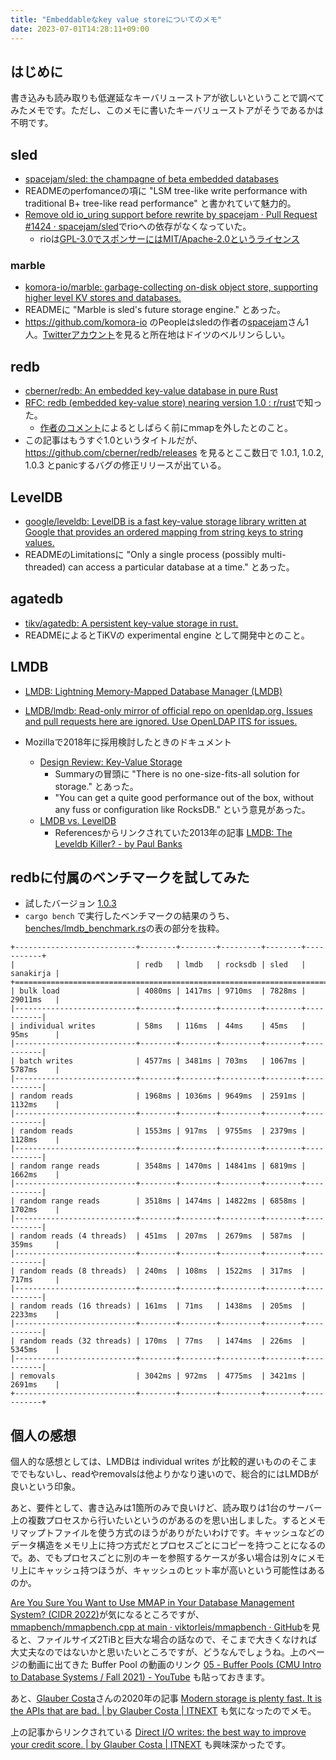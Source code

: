 ```yaml
---
title: "Embeddableなkey value storeについてのメモ"
date: 2023-07-01T14:28:11+09:00
---
```


## はじめに

書き込みも読み取りも低遅延なキーバリューストアが欲しいということで調べてみたメモです。ただし、このメモに書いたキーバリューストアがそうであるかは不明です。

## sled

* [spacejam/sled: the champagne of beta embedded databases](https://github.com/spacejam/sled)
* READMEのperfomanceの項に "LSM tree-like write performance with traditional B+ tree-like read performance" と書かれていて魅力的。
* [Remove old io_uring support before rewrite by spacejam · Pull Request #1424 · spacejam/sled](https://github.com/spacejam/sled/pull/1424)でrioへの依存がなくなっていた。
   * rioは[GPL-3.0でスポンサーにはMIT/Apache-2.0というライセンス](https://github.com/spacejam/rio/blob/319f7fb04014aa88540c3539bd97d5a0006a1eb9/Cargo.toml#L6)

### marble

* [komora-io/marble: garbage-collecting on-disk object store, supporting higher level KV stores and databases.](https://github.com/komora-io/marble)
* READMEに "Marble is sled's future storage engine." とあった。
* https://github.com/komora-io のPeopleはsledの作者の[spacejam](https://github.com/spacejam)さん1人。[Twitterアカウント](https://twitter.com/komora_io)を見ると所在地はドイツのベルリンらしい。

## redb

* [cberner/redb: An embedded key-value database in pure Rust](https://github.com/cberner/redb)
* [RFC: redb (embedded key-value store) nearing version 1.0 : r/rust](https://www.reddit.com/r/rust/comments/13dtd2y/rfc_redb_embedded_keyvalue_store_nearing_version/)で知った。
    * [作者のコメント](https://www.reddit.com/r/rust/comments/13dtd2y/comment/jjm4xfs/?utm_source=share&utm_medium=web3x&utm_name=web3xcss&utm_term=1&utm_content=share_button)によるとしばらく前にmmapを外したとのこと。
* この記事はもうすぐ1.0というタイトルだが、 https://github.com/cberner/redb/releases を見るとここ数日で 1.0.1, 1.0.2, 1.0.3 とpanicするバグの修正リリースが出ている。

## LevelDB

* [google/leveldb: LevelDB is a fast key-value storage library written at Google that provides an ordered mapping from string keys to string values.](https://github.com/google/leveldb)
* READMEのLimitationsに "Only a single process (possibly multi-threaded) can access a particular database at a time." とあった。

## agatedb

* [tikv/agatedb: A persistent key-value storage in rust.](https://github.com/tikv/agatedb)
* READMEによるとTiKVの experimental engine として開発中とのこと。

## LMDB

* [LMDB: Lightning Memory-Mapped Database Manager (LMDB)](http://www.lmdb.tech/doc/)
* [LMDB/lmdb: Read-only mirror of official repo on openldap.org. Issues and pull requests here are ignored. Use OpenLDAP ITS for issues.](https://github.com/LMDB/lmdb)

* Mozillaで2018年に採用検討したときのドキュメント
    * [Design Review: Key-Value Storage](https://mozilla.github.io/firefox-browser-architecture/text/0015-rkv.html)
        * Summaryの冒頭に "There is no one-size-fits-all solution for storage." とあった。
        * "You can get a quite good performance out of the box, without any fuss or configuration like RocksDB." という意見があった。
    * [LMDB vs. LevelDB](https://mozilla.github.io/firefox-browser-architecture/text/0017-lmdb-vs-leveldb.html)
        * Referencesからリンクされていた2013年の記事 [LMDB: The Leveldb Killer? - by Paul Banks](https://banksco.de/p/lmdb-the-leveldb-killer.html)

## redbに付属のベンチマークを試してみた

* 試したバージョン [1.0.3](https://github.com/cberner/redb/tree/v1.0.3)
* `cargo bench` で実行したベンチマークの結果のうち、[benches/lmdb_benchmark.rs](https://github.com/cberner/redb/blob/v1.0.3/benches/lmdb_benchmark.rs)の表の部分を抜粋。

```
+---------------------------+--------+--------+---------+--------+-----------+
|                           | redb   | lmdb   | rocksdb | sled   | sanakirja |
+============================================================================+
| bulk load                 | 4080ms | 1417ms | 9710ms  | 7828ms | 29011ms   |              
|---------------------------+--------+--------+---------+--------+-----------|               
| individual writes         | 58ms   | 116ms  | 44ms    | 45ms   | 95ms      |               
|---------------------------+--------+--------+---------+--------+-----------|               
| batch writes              | 4577ms | 3481ms | 703ms   | 1067ms | 5787ms    |               
|---------------------------+--------+--------+---------+--------+-----------|               
| random reads              | 1968ms | 1036ms | 9649ms  | 2591ms | 1132ms    |
|---------------------------+--------+--------+---------+--------+-----------|
| random reads              | 1553ms | 917ms  | 9755ms  | 2379ms | 1128ms    |
|---------------------------+--------+--------+---------+--------+-----------|
| random range reads        | 3548ms | 1470ms | 14841ms | 6819ms | 1662ms    |    
|---------------------------+--------+--------+---------+--------+-----------|     
| random range reads        | 3518ms | 1474ms | 14822ms | 6858ms | 1702ms    |               
|---------------------------+--------+--------+---------+--------+-----------|               
| random reads (4 threads)  | 451ms  | 207ms  | 2679ms  | 587ms  | 359ms     |               
|---------------------------+--------+--------+---------+--------+-----------|               
| random reads (8 threads)  | 240ms  | 108ms  | 1522ms  | 317ms  | 717ms     |               
|---------------------------+--------+--------+---------+--------+-----------|               
| random reads (16 threads) | 161ms  | 71ms   | 1438ms  | 205ms  | 2233ms    |
|---------------------------+--------+--------+---------+--------+-----------|
| random reads (32 threads) | 170ms  | 77ms   | 1474ms  | 226ms  | 5345ms    |
|---------------------------+--------+--------+---------+--------+-----------|
| removals                  | 3042ms | 972ms  | 4775ms  | 3421ms | 2691ms    |
+---------------------------+--------+--------+---------+--------+-----------+
```

## 個人の感想

個人的な感想としては、LMDBは individual writes が比較的遅いもののそこまででもないし、readやremovalsは他よりかなり速いので、総合的にはLMDBが良いという印象。

あと、要件として、書き込みは1箇所のみで良いけど、読み取りは1台のサーバー上の複数プロセスから行いたいというのがあるのを思い出しました。するとメモリマップトファイルを使う方式のほうがありがたいわけです。キャッシュなどのデータ構造をメモリ上に持つ方式だとプロセスごとにコピーを持つことになるので。あ、でもプロセスごとに別のキーを参照するケースが多い場合は別々にメモリ上にキャッシュ持つほうが、キャッシュのヒット率が高いという可能性はあるのか。

[Are You Sure You Want to Use MMAP in Your Database Management System? (CIDR 2022)](https://db.cs.cmu.edu/mmap-cidr2022/)が気になるところですが、[mmapbench/mmapbench.cpp at main · viktorleis/mmapbench · GitHub](https://github.com/viktorleis/mmapbench/blob/e1f594532c16565e8f3cf3da3b33ddd75bf1db42/mmapbench.cpp#L110)を見ると、ファイルサイズ2TiBと巨大な場合の話なので、そこまで大きくなければ大丈夫なのではないかと思いたいところですが、どうなんでしょうね。上のページの動画に出てきた Buffer Pool の動画のリンク [05 - Buffer Pools (CMU Intro to Database Systems / Fall 2021) - YouTube](https://www.youtube.com/watch?v=Moz2AgC9hG4) も貼っておきます。

あと、[Glauber Costa](https://twitter.com/glcst)さんの2020年の記事 [Modern storage is plenty fast. It is the APIs that are bad. | by Glauber Costa | ITNEXT](https://itnext.io/modern-storage-is-plenty-fast-it-is-the-apis-that-are-bad-6a68319fbc1a) も気になったのでメモ。

上の記事からリンクされている [Direct I/O writes: the best way to improve your credit score. | by Glauber Costa | ITNEXT](https://itnext.io/direct-i-o-writes-the-best-way-to-improve-your-credit-score-bd6c19cdfe46) も興味深かったです。
